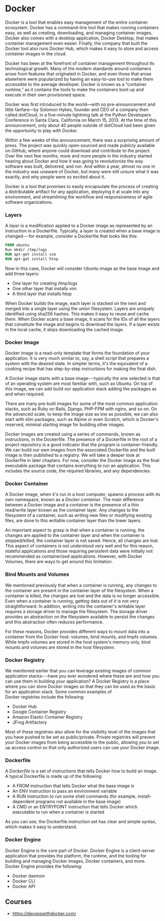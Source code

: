 # Docker

Docker is a tool that enables easy management of the entire container ecosystem. Docker has a command-line tool that makes running containers easy, as well as creating, downloading, and managing container images. Docker also comes with a desktop application, Docker Desktop, that makes container management even easier. Finally, the company that built the Docker tool also runs Docker Hub, which makes it easy to store and access container images in the cloud.

Docker has been at the forefront of container management throughout its technological growth. Many of the modern standards around containers arose from features that originated in Docker, and even those that arose elsewhere were popularized by having an easy-to-use tool to make them accessible to the average developer. Docker is known as a “container runtime,” as it contains the tools to make the containers boot up and execute in their own provisioned space.

Docker was first introduced to the world—with no pre-announcement and little fanfare—by Solomon Hykes, founder and CEO of a company then called dotCloud, in a five-minute lightning talk at the Python Developers Conference in Santa Clara, California on March 15, 2013. At the time of this announcement, only about 40 people outside of dotCloud had been given the opportunity to play with Docker.

Within a few weeks of this announcement, there was a surprising amount of press. The project was quickly open-sourced and made publicly available on GitHub, where anyone could download and contribute to the project. Over the next few months, more and more people in the industry started hearing about Docker and how it was going to revolutionize the way software was built, delivered, and run. And within a year, almost no one in the industry was unaware of Docker, but many were still unsure what it was exactly, and why people were so excited about it.

Docker is a tool that promises to easily encapsulate the process of creating a distributable artifact for any application, deploying it at scale into any environment, and streamlining the workflow and responsiveness of agile software organizations.

### Layers

A *layer* is a modification applied to a Docker image as represented by an instruction in a Dockerfile. Typically, a layer is created when a base image is changed---for example, consider a Dockerfile that looks like this:

```Dockerfile
FROM ubuntu
Run mkdir /tmp/logs
RUN apt-get install vim
RUN apt-get install htop
```

Now in this case, Docker will consider Ubuntu image as the base image and add three layers:

- One layer for creating /tmp/logs
- One other layer that installs vim
- A third layer that installs htop

When Docker builds the image, each layer is stacked on the next and merged into a single layer using the union filesystem. Layers are uniquely identified using sha256 hashes. This makes it easy to reuse and cache them. When Docker scans a base image, it scans for the IDs of all the layers that constitute the image and begins to download the layers. If a layer exists in the local cache, it skips downloading the cached image.

### Docker Image

Docker image is a read-only template that forms the foundation of your application. It is very much similar to, say, a shell script that prepares a system with the desired state. In simpler terms, it's the equivalent of a cooking recipe that has step-by-step instructions for making the final dish.

A Docker image starts with a base image---typically the one selected is that of an operating system are most familiar with, such as Ubuntu. On top of this image, we can add build our application stack adding the packages as and when required.

There are many pre-built images for some of the most common application stacks, such as Ruby on Rails, Django, PHP-FPM with nginx, and so on. On the advanced scale, to keep the image size as low as possible, we can also start with slim packages, such as Alpine or even Scratch, which is Docker's reserved, minimal starting image for building other images.

Docker images are created using a series of commands, known as instructions, in the Dockerfile. The presence of a Dockerfile in the root of a project repository is a good indicator that the program is container-friendly. We can build our own images from the associated Dockerfile and the built image is then published to a registry. We will take a deeper look at Dockerfile in later chapters. For now, consider the Docker image as the final executable package that contains everything to run an application. This includes the source code, the required libraries, and any dependencies.

### Docker Container

A Docker image, when it's run in a host computer, spawns a process with its own namespace, known as a *Docker container*. The main difference between a Docker image and a container is the presence of a thin read/write layer known as the container layer. Any changes to the filesystem of a container, such as writing new files or modifying existing files, are done to this writable container layer than the lower layers.

An important aspect to grasp is that when a container is running, the changes are applied to the container layer and when the container is stopped/killed, the container layer is not saved. Hence, all changes are lost. This aspect of containers is not understood very well and for this reason, stateful applications and those requiring persistent data were initially not recommended as containerized applications. However, with Docker Volumes, there are ways to get around this limitation.

### Bind Mounts and Volumes

We mentioned previously that when a container is running, any changes to the container are present in the container layer of the filesystem. When a container is killed, the changes are lost and the data is no longer accessible. Even when a container is running, getting data out of it is not very straightforward. In addition, writing into the container's writable layer requires a storage driver to manage the filesystem. The storage driver provides an abstraction on the filesystem available to persist the changes and this abstraction often reduces performance.

For these reasons, Docker provides different ways to mount data into a container from the Docker host: volumes, bind mounts, and tmpfs volumes. While tmpfs volumes are stored in the host system's memory only, bind mounts and volumes are stored in the host filesystem.

### Docker Registry

We mentioned earlier that you can leverage existing images of common application stacks---have you ever wondered where these are and how you can use them in building your application? A Docker Registry is a place where you can store Docker images so that they can be used as the basis for an application stack. Some common examples of Docker registries include the following:

- Docker Hub
- Google Container Registry
- Amazon Elastic Container Registry
- JFrog Artifactory

Most of these registries also allow for the visibility level of the images that you have pushed to be set as public/private. Private registries will prevent your Docker images from being accessible to the public, allowing you to set up access control so that only authorized users can use your Docker image.

### Dockerfile

A *Dockerfile* is a set of instructions that tells Docker how to build an image. A typical Dockerfile is made up of the following:

- A FROM instruction that tells Docker what the base image is
- An ENV instruction to pass an environment variable
- A RUN instruction to run some shell commands (for example, install-dependent programs not available in the base image)
- A CMD or an ENTRYPOINT instruction that tells Docker which executable to run when a container is started

As you can see, the Dockerfile instruction set has clear and simple syntax, which makes it easy to understand.

### Docker Engine

Docker Engine is the core part of Docker. Docker Engine is a client-server application that provides the platform, the runtime, and the tooling for building and managing Docker images, Docker containers, and more. Docker Engine provides the following:

- Docker daemon
- Docker CLI
- Docker API

## Courses

- https://devopswithdocker.com/
